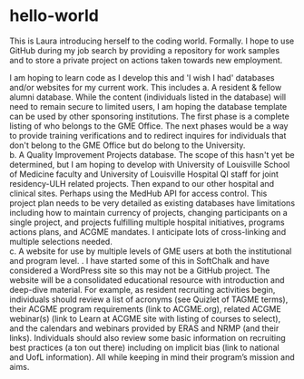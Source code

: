 # hello-world
This is Laura introducing herself to the coding world. Formally. I hope to use GitHub during my job search by providing a repository for work samples and to store a private project on actions taken towards new employment. 

I am hoping to learn code as I develop this and 'I wish I had' databases and/or websites for my current work. This includes
a. A resident &amp; fellow alumni database. While the content (individuals listed in the database) will need to remain secure to limited users, I am hoping the database template can be used by other sponsoring institutions. The first phase is a complete listing of who belongs to the GME Office. The next phases would be a way to provide training verifications and to redirect inquires for individuals that don't belong to the GME Office but do belong to the University.   
b. A Quality Improvement Projects database. The scope of this hasn't yet be determined, but I am hoping to develop with University of Louisville School of Medicine faculty and University of Louisville Hospital QI staff for joint residency-ULH related projects. Then expand to our other hospital and clinical sites. Perhaps using the MedHub API for access control. This project plan needs to be very detailed as existing databases have limitations including how to maintain currency of projects, changing participants on a single project, and projects fulfilling multiple hospital initiatives, programs actions plans, and ACGME mandates. I anticipate lots of cross-linking and multiple selections needed.    
c. A website for use by multiple levels of GME users at both the institutional and program level. . I have started some of this in SoftChalk and have considered a WordPress site so this may not be a GitHub project. The website will be a consolidated educational resource with introduction and deep-dive material. For example, as resident recruiting activities begin, individuals should review a list of acronyms (see Quizlet of TAGME terms), their ACGME program requirements (link to ACGME.org), related ACGME webinar(s) (link to Learn at ACGME site with listing of courses to select), and the calendars and webinars provided by ERAS and NRMP (and their links). Individuals should also review some basic information on recruiting best practices (a ton out there) including on implicit bias (link to national and UofL information). All while keeping in mind their program’s mission and aims. 
